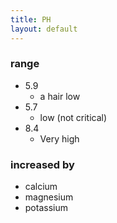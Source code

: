 ```yaml
---
title: PH
layout: default
---
```


### range
- 5.9
  - a hair low
- 5.7 
  - low (not critical)
- 8.4
  - Very high

### increased by
- calcium
- magnesium
- potassium
